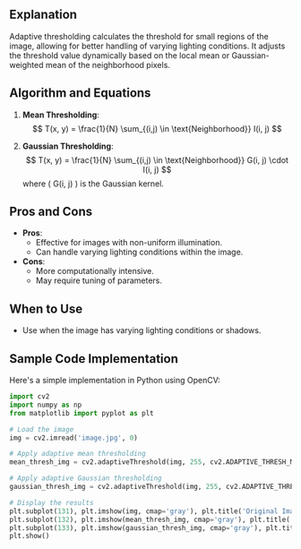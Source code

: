 
## Explanation
Adaptive thresholding calculates the threshold for small regions of the image, allowing for better handling of varying lighting conditions. It adjusts the threshold value dynamically based on the local mean or Gaussian-weighted mean of the neighborhood pixels.

## Algorithm and Equations
1. **Mean Thresholding**:
   $$
   T(x, y) = \frac{1}{N} \sum_{(i,j) \in \text{Neighborhood}} I(i, j)
   $$

2. **Gaussian Thresholding**:
   $$
   T(x, y) = \frac{1}{N} \sum_{(i,j) \in \text{Neighborhood}} G(i, j) \cdot I(i, j)
   $$
   where \( G(i, j) \) is the Gaussian kernel.

## Pros and Cons
- **Pros**:
  - Effective for images with non-uniform illumination.
  - Can handle varying lighting conditions within the image.
- **Cons**:
  - More computationally intensive.
  - May require tuning of parameters.

## When to Use
- Use when the image has varying lighting conditions or shadows.

## Sample Code Implementation

Here's a simple implementation in Python using OpenCV:

```python
import cv2
import numpy as np
from matplotlib import pyplot as plt

# Load the image
img = cv2.imread('image.jpg', 0)

# Apply adaptive mean thresholding
mean_thresh_img = cv2.adaptiveThreshold(img, 255, cv2.ADAPTIVE_THRESH_MEAN_C, cv2.THRESH_BINARY, 11, 2)

# Apply adaptive Gaussian thresholding
gaussian_thresh_img = cv2.adaptiveThreshold(img, 255, cv2.ADAPTIVE_THRESH_GAUSSIAN_C, cv2.THRESH_BINARY, 11, 2)

# Display the results
plt.subplot(131), plt.imshow(img, cmap='gray'), plt.title('Original Image')
plt.subplot(132), plt.imshow(mean_thresh_img, cmap='gray'), plt.title('Mean Thresholding')
plt.subplot(133), plt.imshow(gaussian_thresh_img, cmap='gray'), plt.title('Gaussian Thresholding')
plt.show()
